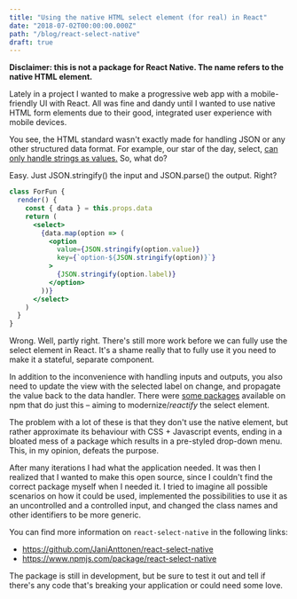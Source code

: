 ```yaml
---
title: "Using the native HTML select element (for real) in React"
date: "2018-07-02T00:00:00.000Z"
path: "/blog/react-select-native"
draft: true
---
```


**Disclaimer: this is not a package for React Native. The name refers to the native HTML element.**

Lately in a project I wanted to make a progressive web app with a mobile-friendly UI with React. All was fine and dandy until I wanted to use native HTML form elements due to their good, integrated user experience with mobile devices.

You see, the HTML standard wasn't exactly made for handling JSON or any other structured data format. For example, our star of the day, select, [can only handle strings as values.](https://developer.mozilla.org/en-US/docs/Web/HTML/Element/select) So, what do?

Easy. Just JSON.stringify() the input and JSON.parse() the output. Right?

```jsx
class ForFun {
  render() {
    const { data } = this.props.data
    return (
      <select>
        {data.map(option => (
          <option
            value={JSON.stringify(option.value)}
            key={`option-${JSON.stringify(option)}`}
          >
            {JSON.stringify(option.label)}
          </option>
        ))}
      </select>
    )
  }
}
```

Wrong. Well, partly right. There's still more work before we can fully use the select element in React. It's a shame really that to fully use it you need to make it a stateful, separate component.

In addition to the inconvenience with handling inputs and outputs, you also need to update the view with the selected label on change, and propagate the value back to the data handler. There were [some packages](https://www.npmjs.com/package/react-select) available on npm that do just this – aiming to modernize/_reactify_ the select element.

The problem with a lot of these is that they don't use the native element, but rather approximate its behaviour with CSS + Javascript events, ending in a bloated mess of a package which results in a pre-styled drop-down menu. This, in my opinion, defeats the purpose.

After many iterations I had what the application needed. It was then I realized that I wanted to make this open source, since I couldn't find the correct package myself when I needed it. I tried to imagine all possible scenarios on how it could be used, implemented the possibilities to use it as an uncontrolled and a controlled input, and changed the class names and other identifiers to be more generic.

You can find more information on `react-select-native` in the following links:

* https://github.com/JaniAnttonen/react-select-native
* https://www.npmjs.com/package/react-select-native

The package is still in development, but be sure to test it out and tell if there's any code that's breaking your application or could need some love.
